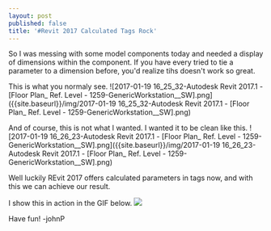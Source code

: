 ```yaml
---
layout: post
published: false
title: '#Revit 2017 Calculated Tags Rock'
---
```

So I was messing with some model components today and needed a display of dimensions within the component. If you have every tried to tie a parameter to a dimension before, you'd realize tihs doesn't work so great.

This is what you normaly see.
![2017-01-19 16_25_32-Autodesk Revit 2017.1 - [Floor Plan_ Ref. Level - 1259-GenericWorkstation__SW].png]({{site.baseurl}}/img/2017-01-19 16_25_32-Autodesk Revit 2017.1 - [Floor Plan_ Ref. Level - 1259-GenericWorkstation__SW].png)

And of course, this is not what I wanted. I wanted it to be clean like this.
![2017-01-19 16_26_23-Autodesk Revit 2017.1 - [Floor Plan_ Ref. Level - 1259-GenericWorkstation__SW].png]({{site.baseurl}}/img/2017-01-19 16_26_23-Autodesk Revit 2017.1 - [Floor Plan_ Ref. Level - 1259-GenericWorkstation__SW].png)

Well luckily REvit 2017 offers calculated parameters in tags now, and with this we can achieve our result.

I show this in action in the GIF below.
![]({{site.baseurl}}/img/calculatedValuesDisplay.gif)

Have fun!
-johnP
